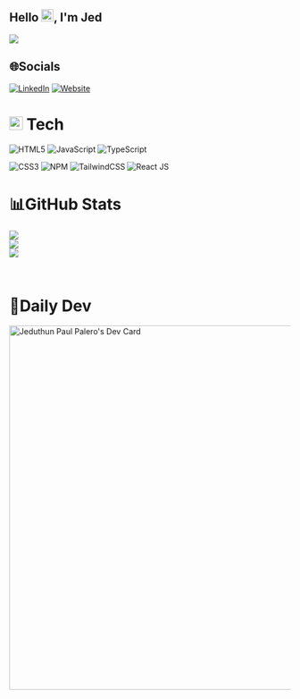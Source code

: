 <h2 align="left">
  Hello <img src="https://media.giphy.com/media/hvRJCLFzcasrR4ia7z/giphy.gif" width="22px" height="22px">, I'm Jed
</h2>
<p align="center">
<p align="left">
  <a href="https://github.com/Jedpalero/Jedpalero/"><img src="https://readme-typing-svg.herokuapp.com?font=Fira+Code&pause=1000&color=1D85F7&random=false&width=435&lines=Welcome+to+my+Github+Account.;I+am+Jed!;A+BSECE+graduate.;An+aspiring+developer..."></a>
</p>

<div align="center">
<div align="left">


## 🌐Socials

[![LinkedIn](https://img.shields.io/badge/LinkedIn-0a66c2.svg?logo=linkedin&logoColor=white)](https://www.linkedin.com/in/jeduthun-paul-palero-a0a581178/)
[![Website](https://img.shields.io/badge/Website-000000.svg?logo=googlechrome&logoColor=white)](https://portfolio-jed-palero.web.app/)
<br>
# <img src="https://media2.giphy.com/media/QssGEmpkyEOhBCb7e1/giphy.gif?cid=ecf05e47a0n3gi1bfqntqmob8g9aid1oyj2wr3ds3mg700bl&rid=giphy.gif" width="24px" height="24px"> Tech
![HTML5](https://img.shields.io/badge/html5-%23E34F26.svg?style=for-the-badge&logo=html5&logoColor=white)
![JavaScript](https://img.shields.io/badge/javascript-%23323330.svg?style=for-the-badge&logo=javascript&logoColor=%23F7DF1E)
![TypeScript](https://shields.io/badge/TypeScript-3178C6?logo=TypeScript&logoColor=FFF&style=for-the-badge)

![CSS3](https://img.shields.io/badge/css3-264de6.svg?style=for-the-badge&logo=css3&logoColor=white)
![NPM](https://img.shields.io/badge/NPM-%23000000.svg?style=for-the-badge&logo=npm&logoColor=white)
![TailwindCSS](https://img.shields.io/badge/tailwindcss-%2338B2AC.svg?style=for-the-badge&logo=tailwind-css&logoColor=white)
![React JS](https://img.shields.io/badge/react-%2331A8FF.svg?style=for-the-badge&logo=react&logoColor=white)

# 📊GitHub Stats

![](https://github-readme-stats.vercel.app/api?username=Jedpalero&theme=transparent&hide_border=false&include_all_commits=false&count_private=false)<br/>
![](https://github-readme-streak-stats.herokuapp.com/?user=Jedpalero&theme=transparent&hide_border=false)<br/>
![](https://github-readme-stats.vercel.app/api/top-langs/?username=Jedpalero&theme=transparent&hide_border=false&include_all_commits=false&count_private=false&layout=compact)

<br>

# 📰Daily Dev

<a href="https://app.daily.dev/jedpalero"><img src="https://api.daily.dev/devcards/v2/lVR5bEOaPuvtdyLnPcAaO.png?r=yn7&type=wide" width="652" alt="Jeduthun Paul Palero's Dev Card"/></a>



</div>

